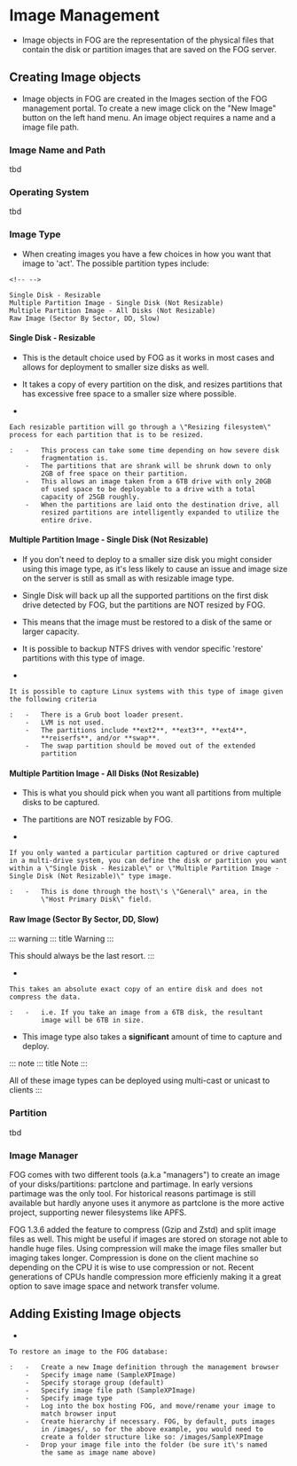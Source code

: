 # Image Management

-   Image objects in FOG are the representation of the physical files
    that contain the disk or partition images that are saved on the FOG
    server.

## Creating Image objects

-   Image objects in FOG are created in the Images section of the FOG
    management portal. To create a new image click on the \"New Image\"
    button on the left hand menu. An image object requires a name and a
    image file path.

### Image Name and Path

tbd

### Operating System

tbd

### Image Type

-   When creating images you have a few choices in how you want that
    image to \'act\'. The possible partition types include:

```{=html}
<!-- -->
```
    Single Disk - Resizable
    Multiple Partition Image - Single Disk (Not Resizable)
    Multiple Partition Image - All Disks (Not Resizable)
    Raw Image (Sector By Sector, DD, Slow)

#### Single Disk - Resizable

-   This is the detault choice used by FOG as it works in most cases and
    allows for deployment to smaller size disks as well.

-   It takes a copy of every partition on the disk, and resizes
    partitions that has excessive free space to a smaller size where
    possible.

-   

    Each resizable partition will go through a \"Resizing filesystem\" process for each partition that is to be resized.

    :   -   This process can take some time depending on how severe disk
            fragmentation is.
        -   The partitions that are shrank will be shrunk down to only
            2GB of free space on their partition.
        -   This allows an image taken from a 6TB drive with only 20GB
            of used space to be deployable to a drive with a total
            capacity of 25GB roughly.
        -   When the partitions are laid onto the destination drive, all
            resized partitions are intelligently expanded to utilize the
            entire drive.

#### Multiple Partition Image - Single Disk (Not Resizable)

-   If you don\'t need to deploy to a smaller size disk you might
    consider using this image type, as it\'s less likely to cause an
    issue and image size on the server is still as small as with
    resizable image type.

-   Single Disk will back up all the supported partitions on the first
    disk drive detected by FOG, but the partitions are NOT resized by
    FOG.

-   This means that the image must be restored to a disk of the same or
    larger capacity.

-   It is possible to backup NTFS drives with vendor specific
    \'restore\' partitions with this type of image.

-   

    It is possible to capture Linux systems with this type of image given the following criteria

    :   -   There is a Grub boot loader present.
        -   LVM is not used.
        -   The partitions include **ext2**, **ext3**, **ext4**,
            **reiserfs**, and/or **swap**.
        -   The swap partition should be moved out of the extended
            partition

#### Multiple Partition Image - All Disks (Not Resizable)

-   This is what you should pick when you want all partitions from
    multiple disks to be captured.

-   The partitions are NOT resizable by FOG.

-   

    If you only wanted a particular partition captured or drive captured in a multi-drive system, you can define the disk or partition you want within a \"Single Disk - Resizable\" or \"Multiple Partition Image - Single Disk (Not Resizable)\" type image.

    :   -   This is done through the host\'s \"General\" area, in the
            \"Host Primary Disk\" field.

#### Raw Image (Sector By Sector, DD, Slow)

::: warning
::: title
Warning
:::

This should always be the last resort.
:::

-   

    This takes an absolute exact copy of an entire disk and does not compress the data.

    :   -   i.e. If you take an image from a 6TB disk, the resultant
            image will be 6TB in size.

-   This image type also takes a **significant** amount of time to
    capture and deploy.

::: note
::: title
Note
:::

All of these image types can be deployed using multi-cast or unicast to
clients
:::

### Partition

tbd

### Image Manager

FOG comes with two different tools (a.k.a \"managers\") to create an
image of your disks/partitions: partclone and partimage. In early
versions partimage was the only tool. For historical reasons partimage
is still available but hardly anyone uses it anymore as partclone is the
more active project, supporting newer filesystems like APFS.

FOG 1.3.6 added the feature to compress (Gzip and Zstd) and split image
files as well. This might be useful if images are stored on storage not
able to handle huge files. Using compression will make the image files
smaller but imaging takes longer. Compression is done on the client
machine so depending on the CPU it is wise to use compression or not.
Recent generations of CPUs handle compression more efficienly making it
a great option to save image space and network transfer volume.

## Adding Existing Image objects

-   

    To restore an image to the FOG database:

    :   -   Create a new Image definition through the management browser
        -   Specify image name (SampleXPImage)
        -   Specify storage group (default)
        -   Specify image file path (SampleXPImage)
        -   Specify image type
        -   Log into the box hosting FOG, and move/rename your image to
            match browser input
        -   Create hierarchy if necessary. FOG, by default, puts images
            in /images/, so for the above example, you would need to
            create a folder structure like so: /images/SampleXPImage
        -   Drop your image file into the folder (be sure it\'s named
            the same as image name above)
